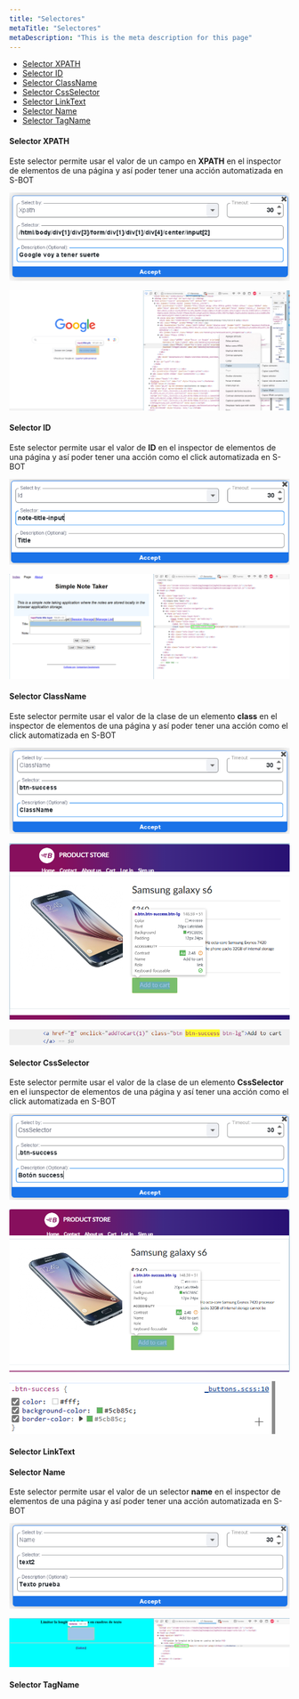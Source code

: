 ```yaml
---
title: "Selectores"
metaTitle: "Selectores"
metaDescription: "This is the meta description for this page"
---
```


- [Selector XPATH](#selector-xpath)
- [Selector ID](#selector-id)
- [Selector ClassName](#selector-classname)
- [Selector CssSelector](#selector-cssselector)
- [Selector LinkText](#selector-linktext)
- [Selector Name](#selector-name)
- [Selector TagName](#selector-tagname)

#### Selector XPATH

Este selector permite usar el valor de un campo en **XPATH** en el inspector de elementos de una página y así poder tener una acción automatizada en S-BOT

![Click-XPATH](./XPATH/Click-XPATH.png)

![Click-XPATH](./XPATH/XPATH.png)

#### Selector ID

Este selector permite usar el valor de **ID** en el inspector de elementos de una página y así poder tener una acción como el click automatizada en S-BOT

![Click-ID](./ID/ID.png)

![Click-IDExplorador](./ID/ID-Explorador.png)

#### Selector ClassName
Este selector permite usar el valor de la clase de un elemento **class** en el inspector de elementos de una página y así poder tener una acción como el click automatizada en S-BOT

![ClassName-SBOT](./ClassName/SBOT-ClassName.png)

![ClassName-Explorador](./ClassName/explorador.png)

![ClassName-Inspector](./ClassName/inspector.png)

#### Selector CssSelector
Este selector permite usar el valor de la clase de un elemento **CssSelector** en el iunspector de elementos de una página y así tener una acción como el click automatizada en S-BOT

![ClassName-SBOT](./CssSelector/SBOTCssSelector.png)

![ClassName-SBOT](./CssSelector/CssSelectorExplorador.png)

![ClassName-SBOT](./CssSelector/CssSelectorEstilos.png)


#### Selector LinkText


#### Selector Name
Este selector permite usar el valor de un selector **name** en el inspector de elementos de una página y así poder tener una acción automatizada en S-BOT

![Click-Name](./Name/SBOT-Name.png)

![Click-NameExplorador](./Name/inspector-name.png)

#### Selector TagName
